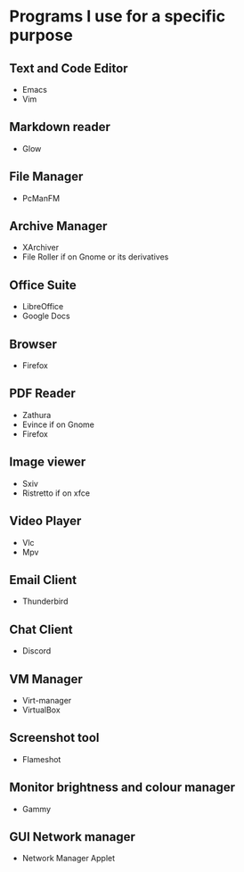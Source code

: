 # Programs I use for a specific purpose

## Text and Code Editor

- Emacs
- Vim

## Markdown reader

- Glow

## File Manager

- PcManFM

## Archive Manager

- XArchiver
- File Roller if on Gnome or its derivatives

## Office Suite

- LibreOffice
- Google Docs

## Browser

- Firefox

## PDF Reader

- Zathura
- Evince if on Gnome
- Firefox

## Image viewer

- Sxiv
- Ristretto if on xfce

## Video Player

- Vlc
- Mpv

## Email Client

- Thunderbird

## Chat Client

- Discord

## VM Manager

- Virt-manager
- VirtualBox

## Screenshot tool

- Flameshot

## Monitor brightness and colour manager

- Gammy

## GUI Network manager

- Network Manager Applet
